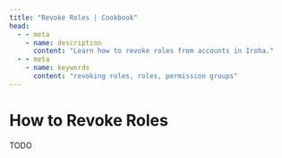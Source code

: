 ```yaml
---
title: "Revoke Roles | Cookbook"
head:
  - - meta
    - name: description
      content: "Learn how to revoke roles from accounts in Iroha."
  - - meta
    - name: keywords
      content: "revoking roles, roles, permission groups"
---
```


# How to Revoke Roles

TODO